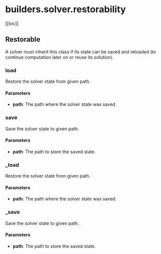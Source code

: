 # builders.solver.restorability

[[toc]]

## Restorable

A solver must inherit this class if its state can be saved and reloaded (to continue computation later on or
reuse its solution).

### load <Badge text="Restorable" type="tip"/>

<airlaps-signature name= "load" :sig="{'params': [{'name': 'self'}, {'name': 'path', 'annotation': 'str'}], 'return': 'None'}"></airlaps-signature>

Restore the solver state from given path.

#### Parameters
- **path**: The path where the solver state was saved.

### save <Badge text="Restorable" type="tip"/>

<airlaps-signature name= "save" :sig="{'params': [{'name': 'self'}, {'name': 'path', 'annotation': 'str'}], 'return': 'None'}"></airlaps-signature>

Save the solver state to given path.

#### Parameters
- **path**: The path to store the saved state.

### \_load <Badge text="Restorable" type="tip"/>

<airlaps-signature name= "_load" :sig="{'params': [{'name': 'self'}, {'name': 'path', 'annotation': 'str'}], 'return': 'None'}"></airlaps-signature>

Restore the solver state from given path.

#### Parameters
- **path**: The path where the solver state was saved.

### \_save <Badge text="Restorable" type="tip"/>

<airlaps-signature name= "_save" :sig="{'params': [{'name': 'self'}, {'name': 'path', 'annotation': 'str'}], 'return': 'None'}"></airlaps-signature>

Save the solver state to given path.

#### Parameters
- **path**: The path to store the saved state.

